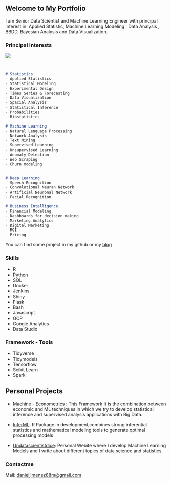 ## Welcome to My Portfolio

I am Senior Data Scientist and Machine Learning Engineer with principal interest in: Applied Statistic, Machine Learning Modeling , Data Analysis , BBDD, Bayesian Analysis and Data Visualization.

### Principal Interests

![](https://www.danieljimenezm.com/post/2020-05-12-volcano_files/figure-html/unnamed-chunk-12-1.gif)

```markdown


# Statistics
- Applied Statistics
- Statistical Modeling
- Experimental Design
- Times Series & Forecasting
- Data Visualization
- Spacial Analysis
- Statistical Inference
- Probabilities 
- Biostatistics

# Machine Learning
- Natural Lenguage Processing 
- Network Analysis
- Text Mining
- Supervised Learning 
- Unsupervised Learning
- Anomaly Detection
- Web Scraping 
- Churn modeling


# Deep Learning
- Speech Recognition
- Convolutional Neuran Network
- Artificial Neuronal Network
- Facial Recognition

# Business Intelligence
- Financial Modeling
- Dashboards for decision making 
- Marketing Analytics
- Digital Marketing
- ROI
- Pricing 

```
You can find some project in my github or my [blog](www.danieljimenezm.com)


### Skills
* R
* Python
* SQL
* Docker
* Jenkins
* Shiny
* Flask
* Bash
* Javascript
* GCP
* Google Analytics
* Data Studio

### Framework - Tools
* Tidyverse
* Tidymodels
* Tensorflow
* Scikit Learn
* Spark

## Personal Projects 

* [Machine - Econometrics](https://github.com/carlosjimenez88M/Covid_econometrics) : This Framework It is the combination between economic and ML techniques in which we try to develop statistical inference and supervised analysis applications with Big Data.

* [InferML](https://github.com/carlosjimenez88M/Infer_WithR): R Package in development,combines strong inferential statistics and mathematical modeling tools to generate optimal processing models

* [Undatascientistdice](www.danieljimenezm.com): Personal Webite where I develop Machine Learning Models and I write about different topics of data science and statistics.
### Contactme

Mail: danieljimenez88m@gmail.com

